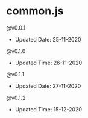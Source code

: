 # common.js


@v0.0.1  
- Updated Date: 25-11-2020

@v0.1.0
- Updated Time: 26-11-2020

@v0.1.1
- Updated Date: 27-11-2020

@v0.1.2
- Updated Time: 15-12-2020
